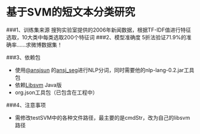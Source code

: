 基于SVM的短文本分类研究
=========
###1、训练集来源
搜狗实验室提供的2006年新闻数据，根据TF-IDF值进行特征选取，10大类中每类选取200个特征词
###2、模型准确度
5折法验证71.9%的准确率……求微博数据集！

###3、依赖包
- 使用[@ansjsun](https://github.com/ansjsun) 的[ansj_seg](https://github.com/ansjsun/ansj_seg)进行NLP分词，同时需要他的nlp-lang-0.2.jar工具包
- 依赖[Libsvm](http://www.csie.ntu.edu.tw/~cjlin/libsvm/) Java版
- org.json工具包（已包含在工程中）

###4、注意事项
- 需修改testSVM中的各种文件路径，最主要的是cmdStr，改为自己的libsvm路径
